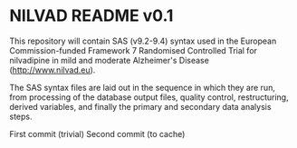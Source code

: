 # NILVAD README v0.1

This repository will contain SAS (v9.2-9.4) syntax used in the European Commission-funded Framework 7 Randomised Controlled Trial for nilvadipine in mild and moderate Alzheimer's Disease (http://www.nilvad.eu).

The SAS syntax files are laid out in the sequence in which they are run, from processing of the database output files, quality control, restructuring, derived variables, and finally the primary and secondary data analysis steps.

First commit (trivial)
Second commit (to cache)
